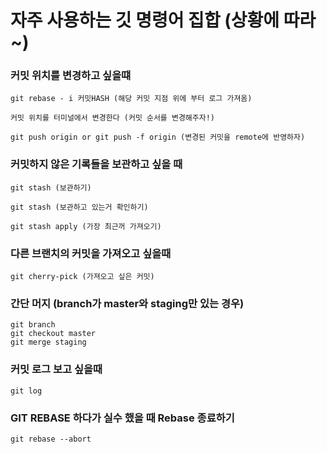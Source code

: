 # 자주 사용하는 깃 명령어 집합 (상황에 따라~)

### 커밋 위치를 변경하고 싶을떄
```
git rebase - i 커밋HASH (해당 커밋 지점 위에 부터 로그 가져옴)

커밋 위치를 터미널에서 변경한다 (커밋 순서를 변경해주자!)

git push origin or git push -f origin (변경된 커밋을 remote에 반영하자)
```

### 커밋하지 않은 기록들을 보관하고 싶을 때
```
git stash (보관하기)

git stash (보관하고 있는거 확인하기)

git stash apply (가장 최근꺼 가져오기)
```

### 다른 브랜치의 커밋을 가져오고 싶을때
```
git cherry-pick (가져오고 싶은 커밋)
```

### 간단 머지 (branch가 master와 staging만 있는 경우)
```
git branch
git checkout master
git merge staging
```

### 커밋 로그 보고 싶을때
```
git log
```

### GIT REBASE 하다가 실수 했을 때 Rebase 종료하기
```
git rebase --abort
```
